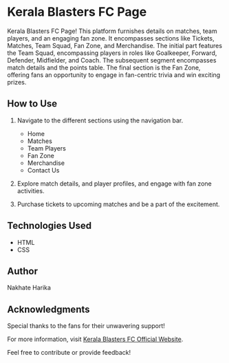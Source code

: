 # Kerala Blasters FC Page

Kerala Blasters FC Page! This platform furnishes details on matches, team players, and an engaging fan zone. 
It encompasses sections like Tickets, Matches, Team Squad, Fan Zone, and Merchandise. 
The initial part features the Team Squad, encompassing players in roles like Goalkeeper, Forward, Defender, Midfielder, and Coach. The subsequent segment encompasses match details and the points table. 
The final section is the Fan Zone, offering fans an opportunity to engage in fan-centric trivia and win exciting prizes.

## How to Use

1. Navigate to the different sections using the navigation bar.
   - Home
   - Matches
   - Team Players
   - Fan Zone
   - Merchandise
   - Contact Us

2. Explore match details, and player profiles, and engage with fan zone activities.

3. Purchase tickets to upcoming matches and be a part of the excitement.

## Technologies Used

- HTML
- CSS

## Author

Nakhate Harika

## Acknowledgments

Special thanks to the fans for their unwavering support!

For more information, visit [Kerala Blasters FC Official Website](https://www.keralablastersfc.in/).

Feel free to contribute or provide feedback!

